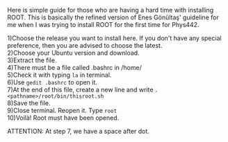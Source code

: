 Here is simple guide for those who are having a hard time with installing ROOT. This is basically the refined version of Enes Gönültaş' guideline for me when I was trying to install ROOT for the first time for Phys442.

1)Choose the release you want to install here. If you don't have any special preference, then you are advised to choose the latest.  
2)Choose your Ubuntu version and download.  
3)Extract the file.  
4)There must be a file called .bashrc in /home/<yourusername>  
5)Check it with typing ``la`` in terminal.   
6)Use ``gedit .bashrc`` to open it.  
7)At the end of this file, create a new line and write ``. <pathname>/root/bin/thisroot.sh``   
8)Save the file.  
9)Close terminal. Reopen it. Type ``root``  
10)Voilà! Root must have been opened.   

ATTENTION: At step 7, we have a space after dot.  
